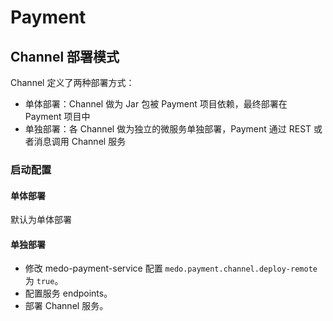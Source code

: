 # Payment

## Channel 部署模式

Channel 定义了两种部署方式：
- 单体部署：Channel 做为 Jar 包被 Payment 项目依赖，最终部署在 Payment 项目中
- 单独部署：各 Channel 做为独立的微服务单独部署，Payment 通过 REST 或者消息调用 Channel 服务

### 启动配置

#### 单体部署

默认为单体部署

#### 单独部署

- 修改 medo-payment-service 配置 `medo.payment.channel.deploy-remote` 为 `true`。
- 配置服务 endpoints。
- 部署 Channel 服务。

